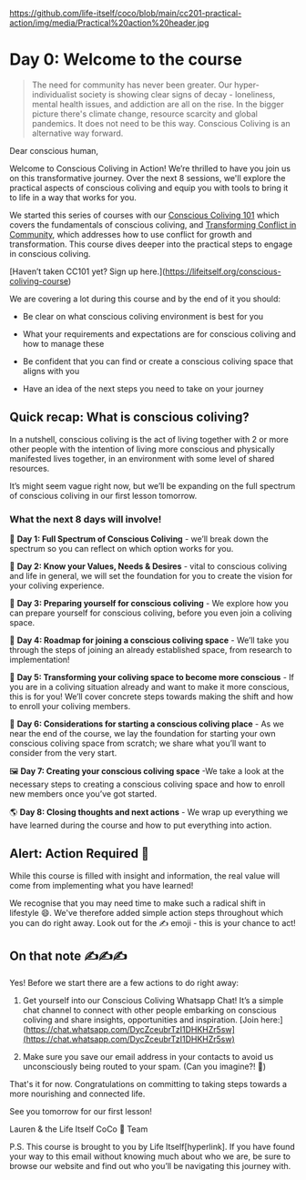 https://github.com/life-itself/coco/blob/main/cc201-practical-action/img/media/Practical%20action%20header.jpg
# Day 0: Welcome to the course 

> The need for community has never been greater. Our hyper-individualist society is showing clear signs of decay - loneliness, mental health issues, and addiction are all on the rise. In the bigger picture there's climate change, resource scarcity and global pandemics. It does not need to be this way. Conscious Coliving is an alternative way forward.

Dear conscious human,

Welcome to Conscious Coliving in Action! We’re thrilled to have you join us on this transformative journey. Over the next 8 sessions, we'll explore the practical aspects of conscious coliving and equip you with tools to bring it to life in a way that works for you.  
  
We started this series of courses with our [Conscious Coliving 101](https://lifeitself.org/conscious-coliving-course) which covers the fundamentals of conscious coliving, and [Transforming Conflict in Community](https://lifeitself.org/transforming-conflict-in-community-course), which addresses how to use conflict for growth and transformation. This course dives deeper into the practical steps to engage in conscious coliving.

\[Haven’t taken CC101 yet? Sign up here.\](https://lifeitself.org/conscious-coliving-course)

We are covering a lot during this course and by the end of it you should:

- Be clear on what conscious coliving environment is best for you

- What your requirements and expectations are for conscious coliving and how to manage these

- Be confident that you can find or create a conscious coliving space that aligns with you

- Have an idea of the next steps you need to take on your journey

## Quick recap: What is conscious coliving?

In a nutshell, conscious coliving is the act of living together with 2 or more other people with the intention of living more conscious and physically manifested lives together, in an environment with some level of shared resources.

It’s might seem vague right now, but we’ll be expanding on the full spectrum of conscious coliving in our first lesson tomorrow.

### What the next 8 days will involve! 

🌈 **Day 1: Full Spectrum of Conscious Coliving** - we’ll break down the spectrum so you can reflect on which option works for you.

🌻 **Day 2: Know your Values, Needs & Desires** - vital to conscious coliving and life in general, we will set the foundation for you to create the vision for your coliving experience.

🎒 **Day 3: Preparing yourself for conscious coliving** - We explore how you can prepare yourself for conscious coliving, before you even join a coliving space.

🧭 **Day 4: Roadmap for joining a conscious coliving space** - We’ll take you through the steps of joining an already established space, from research to implementation!

🎇 **Day 5: Transforming your coliving space to become more conscious** - If you are in a coliving situation already and want to make it more conscious, this is for you! We’ll cover concrete steps towards making the shift and how to enroll your coliving members.

🤔 **Day 6: Considerations for starting a conscious coliving place** - As we near the end of the course, we lay the foundation for starting your own conscious coliving space from scratch; we share what you’ll want to consider from the very start.

🖼️ **Day 7: Creating your conscious coliving space** -We take a look at the necessary steps to creating a conscious coliving space and how to enroll new members once you’ve got started.

🌎 **Day 8: Closing thoughts and next actions** - We wrap up everything we have learned during the course and how to put everything into action.

## Alert: Action Required 💪

While this course is filled with insight and information, the real value will come from implementing what you have learned!
  
We recognise that you may need time to make such a radical shift in lifestyle 😄. We've therefore added simple action steps throughout which you can do right away. Look out for the ✍️ emoji - this is your chance to act!

## On that note ✍️✍️✍️

Yes! Before we start there are a few actions to do right away:

1. Get yourself into our Conscious Coliving Whatsapp Chat! It’s a simple chat channel to connect with other people embarking on conscious coliving and share insights, opportunities and inspiration. [Join here:](https://chat.whatsapp.com/DycZceubrTzI1DHKHZr5sw](https://chat.whatsapp.com/DycZceubrTzI1DHKHZr5sw)

2. Make sure you save our email address in your contacts to avoid us unconsciously being routed to your spam. (Can you imagine?! 🤯)

That's it for now. Congratulations on committing to taking steps towards a more nourishing and connected life.

See you tomorrow for our first lesson!

Lauren & the Life Itself CoCo 🥥 Team

P.S. This course is brought to you by Life Itself\[hyperlink\]. If you have found your way to this email without knowing much about who we are, be sure to browse our website and find out who you’ll be navigating this journey with.


